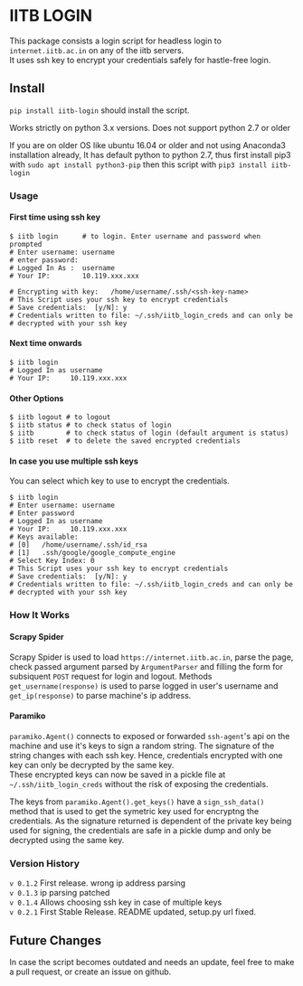 # IITB LOGIN

This package consists a login script for headless login to `internet.iitb.ac.in` on any of the iitb servers.  
It uses ssh key to encrypt your credentials safely for hastle-free login.

## Install
`pip install iitb-login` should install the script. 

Works strictly on python 3.x versions. Does not support python 2.7 or older

If you are on older OS like ubuntu 16.04 or older and not using Anaconda3 installation already, It has default python to python 2.7, thus first install pip3 with `sudo apt install python3-pip` then this script with `pip3 install iitb-login`

### Usage
#### First time using ssh key
```
$ iitb login      # to login. Enter username and password when prompted
# Enter username: username
# enter password: 
# Logged In As :  username
# Your IP:        10.119.xxx.xxx

# Encrypting with key:   /home/username/.ssh/<ssh-key-name>
# This Script uses your ssh key to encrypt credentials
# Save credentials:  [y/N]: y
# Credentials written to file: ~/.ssh/iitb_login_creds and can only be 
# decrypted with your ssh key
```

#### Next time onwards
```
$ iitb login
# Logged In as username
# Your IP:     10.119.xxx.xxx
```

#### Other Options
```
$ iitb logout # to logout
$ iitb status # to check status of login
$ iitb        # to check status of login (default argument is status)
$ iitb reset  # to delete the saved encrypted credentials
```

#### In case you use multiple ssh keys
You can select which key to use to encrypt the credentials. 
```
$ iitb login
# Enter username: username
# Enter password
# Logged In as username
# Your IP:     10.119.xxx.xxx
# Keys available:
# [0]   /home/username/.ssh/id_rsa
# [1]   .ssh/google/google_compute_engine
# Select Key Index: 0
# This Script uses your ssh key to encrypt credentials
# Save credentials:  [y/N]: y
# Credentials written to file: ~/.ssh/iitb_login_creds and can only be 
# decrypted with your ssh key
```


### How It Works
#### Scrapy Spider

Scrapy Spider is used to load `https://internet.iitb.ac.in`, parse the page, check passed argument parsed by `ArgumentParser` and filling the form for subsiquent `POST` request for login and logout. Methods `get_username(response)` is used to parse logged in user's username and `get_ip(response)` to parse machine's ip address.

#### Paramiko
`paramiko.Agent()` connects to exposed or forwarded `ssh-agent`'s api on the machine and use it's keys to sign a random string. The signature of the string changes with each ssh key. Hence, credentials encrypted with one key can only be decrypted by the same key.  
These encrypted keys can now be saved in a pickle file at `~/.ssh/iitb_login_creds` without the risk of exposing the credentials.

The keys from `paramiko.Agent().get_keys()` have a `sign_ssh_data()` method that is used to get the symetric key used for encryptng the credentials. As the signature returned is dependent of the private key being used for signing, the credentials are safe in a pickle dump and only be decrypted using the same key.

### Version History
`v 0.1.2` First release. wrong ip address parsing  
`v 0.1.3` ip parsing patched  
`v 0.1.4` Allows choosing ssh key in case of multiple keys  
`v 0.2.1` First Stable Release. README updated, setup.py url fixed.

## Future Changes
In case the script becomes outdated and needs an update, feel free to make a pull request, or create an issue on github.
